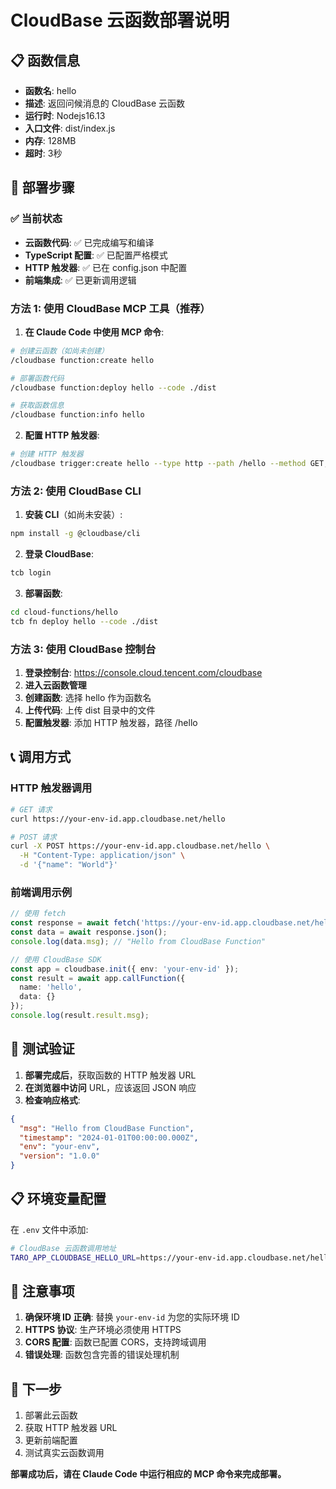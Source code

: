# CloudBase 云函数部署说明

## 📋 函数信息
- **函数名**: hello
- **描述**: 返回问候消息的 CloudBase 云函数
- **运行时**: Nodejs16.13
- **入口文件**: dist/index.js
- **内存**: 128MB
- **超时**: 3秒

## 🚀 部署步骤

### ✅ 当前状态
- **云函数代码**: ✅ 已完成编写和编译
- **TypeScript 配置**: ✅ 已配置严格模式
- **HTTP 触发器**: ✅ 已在 config.json 中配置
- **前端集成**: ✅ 已更新调用逻辑

### 方法 1: 使用 CloudBase MCP 工具（推荐）

1. **在 Claude Code 中使用 MCP 命令**:
```bash
# 创建云函数（如尚未创建）
/cloudbase function:create hello

# 部署函数代码
/cloudbase function:deploy hello --code ./dist

# 获取函数信息
/cloudbase function:info hello
```

2. **配置 HTTP 触发器**:
```bash
# 创建 HTTP 触发器
/cloudbase trigger:create hello --type http --path /hello --method GET,POST
```

### 方法 2: 使用 CloudBase CLI

1. **安装 CLI**（如尚未安装）:
```bash
npm install -g @cloudbase/cli
```

2. **登录 CloudBase**:
```bash
tcb login
```

3. **部署函数**:
```bash
cd cloud-functions/hello
tcb fn deploy hello --code ./dist
```

### 方法 3: 使用 CloudBase 控制台

1. **登录控制台**: https://console.cloud.tencent.com/cloudbase
2. **进入云函数管理**
3. **创建函数**: 选择 hello 作为函数名
4. **上传代码**: 上传 dist 目录中的文件
5. **配置触发器**: 添加 HTTP 触发器，路径 /hello

## 📞 调用方式

### HTTP 触发器调用
```bash
# GET 请求
curl https://your-env-id.app.cloudbase.net/hello

# POST 请求
curl -X POST https://your-env-id.app.cloudbase.net/hello \
  -H "Content-Type: application/json" \
  -d '{"name": "World"}'
```

### 前端调用示例
```typescript
// 使用 fetch
const response = await fetch('https://your-env-id.app.cloudbase.net/hello');
const data = await response.json();
console.log(data.msg); // "Hello from CloudBase Function"

// 使用 CloudBase SDK
const app = cloudbase.init({ env: 'your-env-id' });
const result = await app.callFunction({
  name: 'hello',
  data: {}
});
console.log(result.result.msg);
```

## 🔧 测试验证

1. **部署完成后**，获取函数的 HTTP 触发器 URL
2. **在浏览器中访问** URL，应该返回 JSON 响应
3. **检查响应格式**:
```json
{
  "msg": "Hello from CloudBase Function",
  "timestamp": "2024-01-01T00:00:00.000Z",
  "env": "your-env",
  "version": "1.0.0"
}
```

## 📋 环境变量配置

在 `.env` 文件中添加:
```bash
# CloudBase 云函数调用地址
TARO_APP_CLOUDBASE_HELLO_URL=https://your-env-id.app.cloudbase.net/hello
```

## 🚨 注意事项

1. **确保环境 ID 正确**: 替换 `your-env-id` 为您的实际环境 ID
2. **HTTPS 协议**: 生产环境必须使用 HTTPS
3. **CORS 配置**: 函数已配置 CORS，支持跨域调用
4. **错误处理**: 函数包含完善的错误处理机制

## 🎯 下一步

1. 部署此云函数
2. 获取 HTTP 触发器 URL
3. 更新前端配置
4. 测试真实云函数调用

**部署成功后，请在 Claude Code 中运行相应的 MCP 命令来完成部署。**
